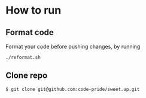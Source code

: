 #  How to run


## Format code

Format your code before pushing changes, by running

```
./reformat.sh
```


## Clone repo
```
$ git clone git@github.com:code-pride/sweet.up.git 
```





